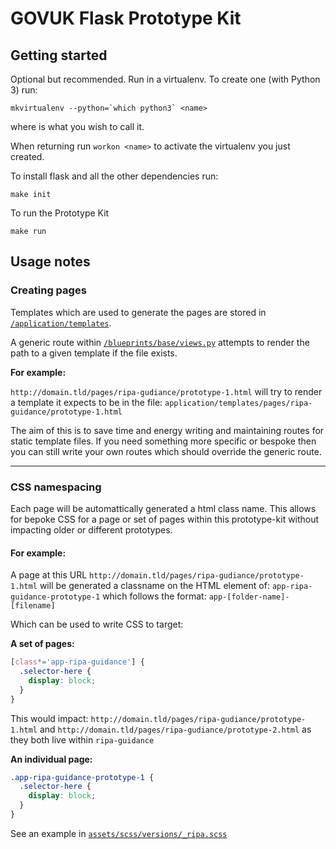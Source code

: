 # GOVUK Flask Prototype Kit

## Getting started

  Optional but recommended. Run in a virtualenv. To create one (with Python 3) run:

  ```
  mkvirtualenv --python=`which python3` <name>
  ```
  where <name> is what you wish to call it.

  When returning run `workon <name>` to activate the virtualenv you just created.

  To install flask and all the other dependencies run:

  ```
  make init
  ```

  To run the Prototype Kit

  ```
  make run
  ```
  
## Usage notes
  
  ### Creating pages
  
  Templates which are used to generate the pages are stored in [`/application/templates`](/application/templates).
  
  A generic route within [`/blueprints/base/views.py`](https://github.com/digital-land/govuk-flask-prototype-kit/blob/efea152dd9bb5c232c7ba7413cbf3a2ca1827466/application/blueprints/base/views.py#L21) attempts to render the path to a given template if the file exists.
  
  **For example:**
  
  `http://domain.tld/pages/ripa-gudiance/prototype-1.html` will try to render a template it expects to be in the file: `application/templates/pages/ripa-guidance/prototype-1.html`
  
  The aim of this is to save time and energy writing and maintaining routes for static template files. If you need something more specific or bespoke then you can still write your own routes which should override the generic route.
  
  ---
  
  ### CSS namespacing
  
  Each page will be automattically generated a html class name. This allows for bepoke CSS for a page or set of pages within this prototype-kit without impacting older or different prototypes.
  
  #### For example:
  
  A page at this URL `http://domain.tld/pages/ripa-gudiance/prototype-1.html` will be generated a classname on the HTML element of:
  `app-ripa-guidance-prototype-1` which follows the format: `app-[folder-name]-[filename]`
  
  Which can be used to write CSS to target: 
  
  **A set of pages:**
  
  ```scss
  [class*='app-ripa-guidance'] {
    .selector-here { 
      display: block; 
    }
  }
  ```
  
  This would impact: `http://domain.tld/pages/ripa-gudiance/prototype-1.html` and `http://domain.tld/pages/ripa-gudiance/prototype-2.html` as they both live within `ripa-guidance`
  
  **An individual page:**
  
  ```scss
  .app-ripa-guidance-prototype-1 {
    .selector-here { 
      display: block; 
    }
  }
  ```
  
  See an example in [`assets/scss/versions/_ripa.scss`](/assets/scss/versions/_ripa.scss)
